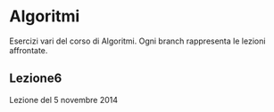Algoritmi
=========

Esercizi vari del corso di Algoritmi.
Ogni branch rappresenta le lezioni affrontate.

## Lezione6
Lezione del 5 novembre 2014